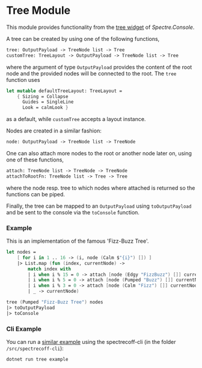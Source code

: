 # Tree Module
This module provides functionality from the [tree widget](https://spectreconsole.net/widgets/tree) of _Spectre.Console_.

A tree can be created by using one of the following functions,
```fs
tree: OutputPayload -> TreeNode list -> Tree
customTree: TreeLayout -> OutputPayload -> TreeNode list -> Tree
```
where the argument of type `OutputPayload` provides the content of the root node and the provided nodes will be connected to the root. The `tree` function uses
```fs
let mutable defaultTreeLayout: TreeLayout =
    { Sizing = Collapse
      Guides = SingleLine
      Look = calmLook }
```
as a default, while `customTree` accepts a layout instance.

Nodes are created in a similar fashion:
```fs
node: OutputPayload -> TreeNode list -> TreeNode
```

One can also attach more nodes to the root or another node later on, using one of these functions,
```fs
attach: TreeNode list -> TreeNode -> TreeNode
attachToRootFn: TreeNode list -> Tree -> Tree
```
where the node resp. tree to which nodes where attached is returned so the functions can be piped.

Finally, the tree can be mapped to an `OutputPayload` using `toOutputPayload` and be sent to the console via the `toConsole` function.

### Example
This is an implementation of the famous 'Fizz-Buzz Tree'.
```fs
let nodes =
    [ for i in 1 .. 16 -> (i, node (Calm $"{i}") []) ]
    |> List.map (fun (index, currentNode) ->
        match index with
        | i when i % 15 = 0 -> attach [node (Edgy "FizzBuzz") []] currentNode
        | i when i % 5 = 0 -> attach [node (Pumped "Buzz") []] currentNode
        | i when i % 3 = 0 -> attach [node (Calm "Fizz") []] currentNode
        | _ -> currentNode)

tree (Pumped "Fizz-Buzz Tree") nodes
|> toOutputPayload
|> toConsole
```

### Cli Example
You can run a [similar example](../../src/spectrecoff-cli/commands/Tree.fs) using the spectrecoff-cli (in the folder `/src/spectrecoff-cli`):
```fs
dotnet run tree example
```